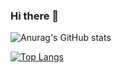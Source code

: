 ### Hi there 👋

<!--
**thep0y/thep0y** is a ✨ _special_ ✨ repository because its `README.md` (this file) appears on your GitHub profile.

Here are some ideas to get you started:

- 🔭 I’m currently working on ...
- 🌱 I’m currently learning ...
- 👯 I’m looking to collaborate on ...
- 🤔 I’m looking for help with ...
- 💬 Ask me about ...
- 📫 How to reach me: ...
- 😄 Pronouns: ...
- ⚡ Fun fact: ...
-->


![Anurag's GitHub stats](https://github-readme-stats.vercel.app/api?username=Leiyi548&show_icons=true&theme=tokyonight)

[![Top Langs](https://github-readme-stats.vercel.app/api/top-langs/?username=Leiyi548&layout=defaultt&theme=tokyonight)](https://github.com/anuraghazra/github-readme-stats)
